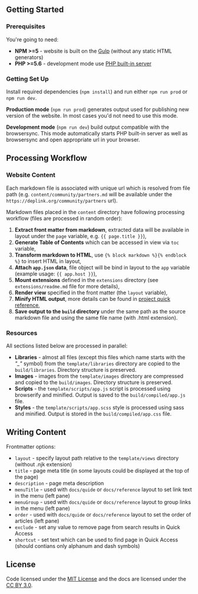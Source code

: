Getting Started
---------------

### Prerequisites

You're going to need:

- **NPM >=5** - website is built on the [Gulp](https://gulpjs.com) (without any static HTML generators)
- **PHP >=5.6** - development mode use [PHP built-in server](http://php.net/manual/en/features.commandline.webserver.php)

### Getting Set Up

Install required dependencies (`npm install`) and run either `npm run prod` or `npm run dev`.

**Production mode** (`npm run prod`) generates output used for publishing new version of the website. In most cases you'd not need to use this mode.

**Development mode** (`npm run dev`) build output compatible with the browsersync. This mode automatically starts PHP built-in server as well as browsersync and open appropriate url in your browser. 

Processing Workflow
-------------------

### Website Content

Each markdown file is associated with unique url which is resolved from file path (e.g. `content/community/partners.md` will be available under the `https://deplink.org/community/partners` url).

Markdown files placed in the `content` directory have following processing workflow (files are processed in random order):

1. **Extract front matter from markdown**, extracted data will be available in layout under the `page` variable, e.g. `{{ page.title }}`),
1. **Generate Table of Contents** which can be accessed in view via `toc` variable,
1. **Transform markdown to HTML**, use `{% block markdown %}{% endblock %}` to insert HTML in layout,
1. **Attach `app.json` data**, file object will be bind in layout to the `app` variable (example usage: `{{ app.host }}`),
1. **Mount extensions** defined in the `extensions` directory (see `extensions/readme.md` file for more details),
1. **Render view** specified in the front matter (the `layout` variable),
1. **Minify HTML output**, more details can be found in [project quick reference](https://github.com/kangax/html-minifier),
1. **Save output to the `build` directory** under the same path as the source markdown file and using the same file name (with .html extension).

### Resources

All sections listed below are processed in parallel:

- **Libraries** - almost all files (except this files which name starts with the *"_"* symbol) from the `template/libraries` directory are copied to the `build/libraries`. Directory structure is preserved.
- **Images** - images from the `template/images` directory are compressed and copied to the `build/images`. Directory structure is preserved.
- **Scripts** - the `template/scripts/app.js` script is processed using browserify and minified. Output is saved to the `build/compiled/app.js` file.
- **Styles** - the `template/scripts/app.scss` style is processed using sass and minified. Output is stored in the `build/compiled/app.css` file.

Writing Content
---------------

Frontmatter options:

- `layout` - specify layout path relative to the `template/views` directory (without .njk extension)
- `title` - page meta title (in some layouts could be displayed at the top of the page)
- `description` - page meta description
- `menuTitle` - used with `docs/quide` or `docs/reference` layout to set link text in the menu (left pane)
- `menuGroup` - used with `docs/quide` or `docs/reference` layout to group links in the menu (left pane)
- `order` - used with `docs/quide` or `docs/reference` layout to set the order of articles (left pane)
- `exclude` - set any value to remove page from search results in Quick Access
- `shortcut` - set text which can be used to find page in Quick Access (should contians only alphanum and dash symbols)

License
-------

Code licensed under the [MIT License](https://opensource.org/licenses/MIT) and the docs are licensed under the [CC BY 3.0](https://creativecommons.org/licenses/by/3.0).
